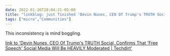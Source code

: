 ```yaml
---
date: 2022-01-26T20:04:21-05:00
title: "linkblog: just finished 'Devin Nunes, CEO Of Trump's TRUTH Social, Confirms That 'Free Speech' Social Media Will Be HEAVILY Moderated | Techdirt'"
tags: ["micro","Communities"]
---
```

This inconsistency is mind boggling.
 
[link to 'Devin Nunes, CEO Of Trump's TRUTH Social, Confirms That 'Free Speech' Social Media Will Be HEAVILY Moderated | Techdirt'](https://www.techdirt.com/articles/20220125/11223948355/devin-nunes-ceo-trumps-truth-social-confirms-that-free-speech-social-media-will-be-heavily-moderated.shtml)
